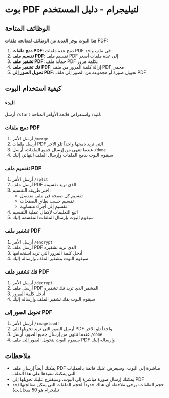 # بوت PDF لتيليجرام - دليل المستخدم

## الوظائف المتاحة

هذا البوت يوفر العديد من الوظائف لمعالجة ملفات PDF:

1. **دمج ملفات PDF**: دمج عدة ملفات PDF في ملف واحد
2. **تقسيم ملف PDF**: تقسيم ملف PDF إلى عدة ملفات أصغر
3. **تشفير ملف PDF**: حماية ملف PDF بكلمة مرور
4. **فك تشفير ملف PDF**: إزالة كلمة المرور من ملف PDF محمي
5. **تحويل الصور إلى PDF**: تحويل صورة أو مجموعة من الصور إلى ملف PDF

## كيفية استخدام البوت

### البدء

أرسل `/start` للبدء واستعراض قائمة الأوامر المتاحة.

### دمج ملفات PDF

1. أرسل الأمر `/merge`
2. أرسل ملفات PDF التي تريد دمجها واحداً تلو الآخر
3. عندما تنتهي من إرسال جميع الملفات، أرسل `/done`
4. سيقوم البوت بدمج الملفات وإرسال الملف النهائي إليك

### تقسيم ملف PDF

1. أرسل الأمر `/split`
2. أرسل ملف PDF الذي تريد تقسيمه
3. اختر طريقة التقسيم:
   - تقسيم كل صفحة في ملف منفصل
   - تقسيم حسب نطاق الصفحات
   - تقسيم إلى أجزاء متساوية
4. اتبع التعليمات لإكمال عملية التقسيم
5. سيقوم البوت بإرسال الملفات المقسمة إليك

### تشفير ملف PDF

1. أرسل الأمر `/encrypt`
2. أرسل ملف PDF الذي تريد تشفيره
3. أدخل كلمة المرور التي تريد استخدامها
4. سيقوم البوت بتشفير الملف وإرساله إليك

### فك تشفير ملف PDF

1. أرسل الأمر `/decrypt`
2. أرسل ملف PDF المشفر الذي تريد فك تشفيره
3. أدخل كلمة المرور
4. سيقوم البوت بفك تشفير الملف وإرساله إليك

### تحويل الصور إلى PDF

1. أرسل الأمر `/imagetopdf`
2. أرسل الصور التي تريد تحويلها إلى PDF واحداً تلو الآخر
3. عندما تنتهي من إرسال جميع الصور، أرسل `/done`
4. سيقوم البوت بتحويل الصور إلى ملف PDF وإرساله إليك

## ملاحظات

- يمكنك أيضاً إرسال ملف PDF مباشرة إلى البوت، وسيعرض عليك قائمة بالعمليات التي يمكنك تنفيذها على هذا الملف
- يمكنك إرسال صورة مباشرة إلى البوت، وسيقترح عليك تحويلها إلى PDF
- حجم الملفات: يرجى ملاحظة أن هناك حدوداً لحجم الملفات التي يمكن معالجتها (حد تيليجرام هو 50 ميجابايت)
